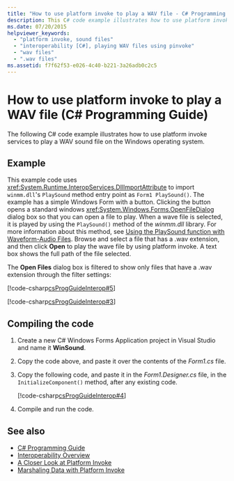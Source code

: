 ```yaml
---
title: "How to use platform invoke to play a WAV file - C# Programming Guide"
description: This C# code example illustrates how to use platform invoke services to play a WAV sound file on the Windows operating system.
ms.date: 07/20/2015
helpviewer_keywords:
  - "platform invoke, sound files"
  - "interoperability [C#], playing WAV files using pinvoke"
  - "wav files"
  - ".wav files"
ms.assetid: f7f62f53-e026-4c40-b221-3a26adb0c2c5
---
```

# How to use platform invoke to play a WAV file (C# Programming Guide)

The following C# code example illustrates how to use platform invoke services to play a WAV sound file on the Windows operating system.

## Example

This example code uses <xref:System.Runtime.InteropServices.DllImportAttribute> to import `winmm.dll`'s `PlaySound` method entry point as `Form1 PlaySound()`. The example has a simple Windows Form with a button. Clicking the button opens a standard windows <xref:System.Windows.Forms.OpenFileDialog> dialog box so that you can open a file to play. When a wave file is selected, it is played by using the `PlaySound()` method of the *winmm.dll* library. For more information about this method, see [Using the PlaySound function with Waveform-Audio Files](https://docs.microsoft.com/windows/desktop/multimedia/using-playsound-to-play-waveform-audio-files). Browse and select a file that has a .wav extension, and then click **Open** to play the wave file by using platform invoke. A text box shows the full path of the file selected.

The **Open Files** dialog box is filtered to show only files that have a .wav extension through the filter settings:

[!code-csharp[csProgGuideInterop#5](~/samples/snippets/csharp/VS_Snippets_VBCSharp/csProgGuideInterop/CS/WinSound.cs#5)]

[!code-csharp[csProgGuideInterop#3](~/samples/snippets/csharp/VS_Snippets_VBCSharp/csProgGuideInterop/CS/WinSound.cs#3)]

## Compiling the code

1. Create a new C# Windows Forms Application project in Visual Studio and name it **WinSound**.

2. Copy the code above, and paste it over the contents of the *Form1.cs* file.

3. Copy the following code, and paste it in the *Form1.Designer.cs* file, in the `InitializeComponent()` method, after any existing code.

     [!code-csharp[csProgGuideInterop#4](~/samples/snippets/csharp/VS_Snippets_VBCSharp/csProgGuideInterop/CS/WinSound.cs#4)]

4. Compile and run the code.

## See also

- [C# Programming Guide](../index.md)
- [Interoperability Overview](interoperability-overview.md)
- [A Closer Look at Platform Invoke](../../../framework/interop/consuming-unmanaged-dll-functions.md#a-closer-look-at-platform-invoke)
- [Marshaling Data with Platform Invoke](../../../framework/interop/marshaling-data-with-platform-invoke.md)
